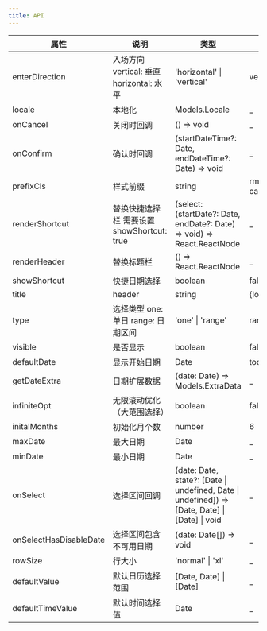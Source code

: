 ```yaml
---
title: API
---
```


| 属性 | 说明 | 类型 | 默认值 | 
| --- | --- | --- | --- |
| enterDirection | 入场方向 vertical: 垂直 horizontal: 水平 | 'horizontal' \|  'vertical' |	vertical
| locale | 本地化 | Models.Locale | _
| onCancel | 关闭时回调 | () => void | _
| onConfirm | 确认时回调 | (startDateTime?: Date, endDateTime?: Date) => void | _
| prefixCls | 样式前缀 | string |	rmc-calendar
| renderShortcut | 替换快捷选择栏 需要设置showShortcut: true | (select: (startDate?: Date, endDate?: Date) => void) => React.ReactNode | _
| renderHeader | 替换标题栏 | () => React.ReactNode | _
| showShortcut | 快捷日期选择 | boolean |	false
| title | header | string |	{locale.title}
| type | 选择类型 one: 单日 range: 日期区间 | 'one' \| 'range' |	range
| visible | 是否显示 | boolean | false
| defaultDate | 显示开始日期 | Date |	today
| getDateExtra | 日期扩展数据 | (date: Date) => Models.ExtraData | _
| infiniteOpt | 无限滚动优化（大范围选择） | boolean | false
| initalMonths | 初始化月个数 | number | 6
| maxDate | 最大日期 | Date | _
| minDate | 最小日期 | Date | _
| onSelect | 选择区间回调 | (date: Date, state?: [Date \|	undefined, Date \| undefined]) => [Date, Date] \| [Date] \| void	| _
| onSelectHasDisableDate | 选择区间包含不可用日期 | (date: Date[]) => void | _
| rowSize | 行大小 | 'normal' \| 'xl' | _
| defaultValue | 默认日历选择范围 | [Date, Date] \| [Date] | _
| defaultTimeValue | 默认时间选择值 | Date | _



























